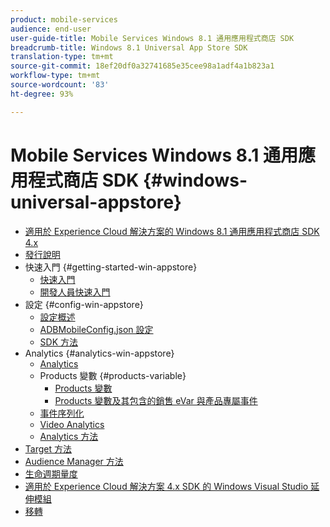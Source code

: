 ```yaml
---
product: mobile-services
audience: end-user
user-guide-title: Mobile Services Windows 8.1 通用應用程式商店 SDK
breadcrumb-title: Windows 8.1 Universal App Store SDK
translation-type: tm+mt
source-git-commit: 18ef20df0a32741685e35cee98a1adf4a1b823a1
workflow-type: tm+mt
source-wordcount: '83'
ht-degree: 93%

---
```



# Mobile Services Windows 8.1 通用應用程式商店 SDK {#windows-universal-appstore}

+ [適用於 Experience Cloud 解決方案的 Windows 8.1 通用應用程式商店 SDK 4.x](overview.md)
+ [發行說明](release-notes.md)
+ 快速入門 {#getting-started-win-appstore}
   + [快速入門](c-getting-started/c-getting-started.md)
   + [開發人員快速入門](c-getting-started/dev-qs.md)
+ 設定 {#config-win-appstore}
   + [設定概述](c-configuration/c-configuration.md)
   + [ADBMobileConfig.json 設定](c-configuration/c.json.md)
   + [SDK 方法](c-configuration/methods.md)
+ Analytics {#analytics-win-appstore}
   + [Analytics](analytics/analytics.md)
   + Products 變數 {#products-variable}
      + [Products 變數](analytics/products/products.md)
      + [Products 變數及其包含的銷售 eVar 與產品專屬事件](analytics/products/products-variable-evars-events.md)
   + [事件序列化](analytics/event-serialization.md)
   + [Video Analytics](analytics/video-qs.md)
   + [Analytics 方法](analytics/analytics-methods.md)
+ [Target 方法](target/target-methods.md)
+ [Audience Manager 方法](audiencemgmt/audience-manager-methods.md)
+ [生命週期量度](metrics.md)
+ [適用於 Experience Cloud 解決方案 4.x SDK 的 Windows Visual Studio 延伸模組](extensions/win-vse-4x.md)
+ [移轉](migration-v3.md)
